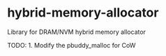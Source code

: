 # hybrid-memory-allocator
Library for DRAM/NVM hybrid memory allocator

TODO:
     1. Modify the pbuddy_malloc for CoW